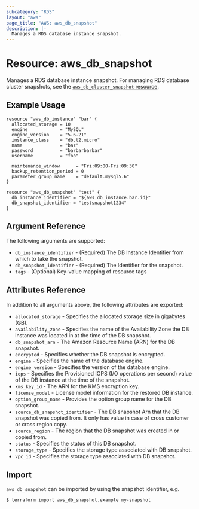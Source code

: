 ```yaml
---
subcategory: "RDS"
layout: "aws"
page_title: "AWS: aws_db_snapshot"
description: |-
  Manages a RDS database instance snapshot.
---
```


# Resource: aws_db_snapshot

Manages a RDS database instance snapshot. For managing RDS database cluster snapshots, see the [`aws_db_cluster_snapshot` resource](/docs/providers/aws/r/db_cluster_snapshot.html).

## Example Usage

```hcl
resource "aws_db_instance" "bar" {
  allocated_storage = 10
  engine            = "MySQL"
  engine_version    = "5.6.21"
  instance_class    = "db.t2.micro"
  name              = "baz"
  password          = "barbarbarbar"
  username          = "foo"

  maintenance_window      = "Fri:09:00-Fri:09:30"
  backup_retention_period = 0
  parameter_group_name    = "default.mysql5.6"
}

resource "aws_db_snapshot" "test" {
  db_instance_identifier = "${aws_db_instance.bar.id}"
  db_snapshot_identifier = "testsnapshot1234"
}
```

## Argument Reference

The following arguments are supported:

* `db_instance_identifier` - (Required) The DB Instance Identifier from which to take the snapshot.
* `db_snapshot_identifier` - (Required) The Identifier for the snapshot.
* `tags` - (Optional) Key-value mapping of resource tags


## Attributes Reference

In addition to all arguments above, the following attributes are exported:

* `allocated_storage` - Specifies the allocated storage size in gigabytes (GB).
* `availability_zone` - Specifies the name of the Availability Zone the DB instance was located in at the time of the DB snapshot.
* `db_snapshot_arn` - The Amazon Resource Name (ARN) for the DB snapshot.
* `encrypted` - Specifies whether the DB snapshot is encrypted.
* `engine` - Specifies the name of the database engine.
* `engine_version` - Specifies the version of the database engine.
* `iops` - Specifies the Provisioned IOPS (I/O operations per second) value of the DB instance at the time of the snapshot.
* `kms_key_id` - The ARN for the KMS encryption key.
* `license_model` - License model information for the restored DB instance.
* `option_group_name` - Provides the option group name for the DB snapshot.
* `source_db_snapshot_identifier` - The DB snapshot Arn that the DB snapshot was copied from. It only has value in case of cross customer or cross region copy.
* `source_region` - The region that the DB snapshot was created in or copied from.
* `status` - Specifies the status of this DB snapshot.
* `storage_type` - Specifies the storage type associated with DB snapshot.
* `vpc_id` - Specifies the storage type associated with DB snapshot.

## Import

`aws_db_snapshot` can be imported by using the snapshot identifier, e.g.

```
$ terraform import aws_db_snapshot.example my-snapshot
```
